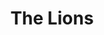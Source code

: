 ---
layout: product
product_id: 2062549549118
id: 2062549549118
title: The Lions
body_html: >-
  <p>Taken in North Vancouver, BC in the Spring of 2017.</p>

  <p>This photo is probably one of, if not, my single favourite photograph I’ve ever taken. The morning after moving into our new apartment, we woke up early just as the morning sun glistened against the beautiful snow covered peaks of the Lions.</p>

  <p> </p>
vendor: Connell McCarthy
product_type: Photo Print
created_at: 2019-03-17T13:26:23-04:00
handle: the-lions
updated_at: 2022-01-18T10:42:43-05:00
published_at: 2018-08-22T19:38:24-04:00
template_suffix: ""
status: active
published_scope: global
tags: Batch 03, fog, mountain, mountains, Print, spring, sunrise
admin_graphql_api_id: gid://shopify/Product/2062549549118
variants:
  - id: 39577241944126
    product_id: 2062549549118
    title: 8x10” / Full Colour
    price: "35.00"
    sku: CM-PP-B3-07-XXS-FC
    position: 1
    inventory_policy: deny
    compare_at_price: null
    fulfillment_service: manual
    inventory_management: null
    option1: 8x10”
    option2: Full Colour
    option3: null
    created_at: 2021-09-01T15:23:42-04:00
    updated_at: 2021-09-01T15:24:01-04:00
    taxable: true
    barcode: ""
    grams: 208
    image_id: 6301808754750
    weight: 0.208
    weight_unit: kg
    inventory_item_id: 41671682588734
    inventory_quantity: 0
    old_inventory_quantity: 0
    requires_shipping: true
    admin_graphql_api_id: gid://shopify/ProductVariant/39577241944126
  - id: 39577241976894
    product_id: 2062549549118
    title: 8x10” / Black & White
    price: "35.00"
    sku: CM-PP-B3-07-XXS-BW
    position: 2
    inventory_policy: deny
    compare_at_price: null
    fulfillment_service: manual
    inventory_management: null
    option1: 8x10”
    option2: Black & White
    option3: null
    created_at: 2021-09-01T15:23:42-04:00
    updated_at: 2021-09-01T15:24:01-04:00
    taxable: true
    barcode: ""
    grams: 208
    image_id: 6301808656446
    weight: 0.208
    weight_unit: kg
    inventory_item_id: 41671682621502
    inventory_quantity: 0
    old_inventory_quantity: 0
    requires_shipping: true
    admin_graphql_api_id: gid://shopify/ProductVariant/39577241976894
  - id: 39577242009662
    product_id: 2062549549118
    title: 8.5x11” / Full Colour
    price: "35.00"
    sku: CM-PP-B3-07-XS-FC
    position: 3
    inventory_policy: deny
    compare_at_price: null
    fulfillment_service: manual
    inventory_management: null
    option1: 8.5x11”
    option2: Full Colour
    option3: null
    created_at: 2021-09-01T15:23:42-04:00
    updated_at: 2021-09-01T15:24:01-04:00
    taxable: true
    barcode: ""
    grams: 208
    image_id: 6301808754750
    weight: 0.208
    weight_unit: kg
    inventory_item_id: 41671682654270
    inventory_quantity: 0
    old_inventory_quantity: 0
    requires_shipping: true
    admin_graphql_api_id: gid://shopify/ProductVariant/39577242009662
  - id: 39577242042430
    product_id: 2062549549118
    title: 8.5x11” / Black & White
    price: "35.00"
    sku: CM-PP-B3-07-XS-BW
    position: 4
    inventory_policy: deny
    compare_at_price: null
    fulfillment_service: manual
    inventory_management: null
    option1: 8.5x11”
    option2: Black & White
    option3: null
    created_at: 2021-09-01T15:23:42-04:00
    updated_at: 2021-09-01T15:24:01-04:00
    taxable: true
    barcode: ""
    grams: 208
    image_id: 6301808656446
    weight: 0.208
    weight_unit: kg
    inventory_item_id: 41671682687038
    inventory_quantity: 0
    old_inventory_quantity: 0
    requires_shipping: true
    admin_graphql_api_id: gid://shopify/ProductVariant/39577242042430
  - id: 39577242075198
    product_id: 2062549549118
    title: 13x19” / Full Colour
    price: "40.00"
    sku: CM-PP-B3-07-S-FC
    position: 5
    inventory_policy: deny
    compare_at_price: null
    fulfillment_service: manual
    inventory_management: null
    option1: 13x19”
    option2: Full Colour
    option3: null
    created_at: 2021-09-01T15:23:42-04:00
    updated_at: 2021-09-01T15:24:01-04:00
    taxable: true
    barcode: ""
    grams: 208
    image_id: 6301808754750
    weight: 0.208
    weight_unit: kg
    inventory_item_id: 41671682719806
    inventory_quantity: 0
    old_inventory_quantity: 0
    requires_shipping: true
    admin_graphql_api_id: gid://shopify/ProductVariant/39577242075198
  - id: 39577242107966
    product_id: 2062549549118
    title: 13x19” / Black & White
    price: "40.00"
    sku: CM-PP-B3-07-S-BW
    position: 6
    inventory_policy: deny
    compare_at_price: null
    fulfillment_service: manual
    inventory_management: null
    option1: 13x19”
    option2: Black & White
    option3: null
    created_at: 2021-09-01T15:23:42-04:00
    updated_at: 2021-09-01T15:24:01-04:00
    taxable: true
    barcode: ""
    grams: 208
    image_id: 6301808656446
    weight: 0.208
    weight_unit: kg
    inventory_item_id: 41671682752574
    inventory_quantity: 0
    old_inventory_quantity: 0
    requires_shipping: true
    admin_graphql_api_id: gid://shopify/ProductVariant/39577242107966
  - id: 39577242140734
    product_id: 2062549549118
    title: 16x20” / Full Colour
    price: "50.00"
    sku: CM-PP-B3-07-M-FC
    position: 7
    inventory_policy: deny
    compare_at_price: null
    fulfillment_service: manual
    inventory_management: null
    option1: 16x20”
    option2: Full Colour
    option3: null
    created_at: 2021-09-01T15:23:42-04:00
    updated_at: 2021-09-01T15:24:01-04:00
    taxable: true
    barcode: ""
    grams: 208
    image_id: 6301808754750
    weight: 0.208
    weight_unit: kg
    inventory_item_id: 41671682785342
    inventory_quantity: 0
    old_inventory_quantity: 0
    requires_shipping: true
    admin_graphql_api_id: gid://shopify/ProductVariant/39577242140734
  - id: 39577242173502
    product_id: 2062549549118
    title: 16x20” / Black & White
    price: "50.00"
    sku: CM-PP-B3-07-M-BW
    position: 8
    inventory_policy: deny
    compare_at_price: null
    fulfillment_service: manual
    inventory_management: null
    option1: 16x20”
    option2: Black & White
    option3: null
    created_at: 2021-09-01T15:23:42-04:00
    updated_at: 2021-09-01T15:24:01-04:00
    taxable: true
    barcode: ""
    grams: 208
    image_id: 6301808656446
    weight: 0.208
    weight_unit: kg
    inventory_item_id: 41671682818110
    inventory_quantity: 0
    old_inventory_quantity: 0
    requires_shipping: true
    admin_graphql_api_id: gid://shopify/ProductVariant/39577242173502
  - id: 39577242206270
    product_id: 2062549549118
    title: 20x24” / Full Colour
    price: "60.00"
    sku: CM-PP-B3-07-L-FC
    position: 9
    inventory_policy: deny
    compare_at_price: null
    fulfillment_service: manual
    inventory_management: null
    option1: 20x24”
    option2: Full Colour
    option3: null
    created_at: 2021-09-01T15:23:42-04:00
    updated_at: 2021-09-01T15:24:01-04:00
    taxable: true
    barcode: ""
    grams: 208
    image_id: 6301808754750
    weight: 0.208
    weight_unit: kg
    inventory_item_id: 41671682850878
    inventory_quantity: 0
    old_inventory_quantity: 0
    requires_shipping: true
    admin_graphql_api_id: gid://shopify/ProductVariant/39577242206270
  - id: 39577242239038
    product_id: 2062549549118
    title: 20x24” / Black & White
    price: "60.00"
    sku: CM-PP-B3-07-L-BW
    position: 10
    inventory_policy: deny
    compare_at_price: null
    fulfillment_service: manual
    inventory_management: null
    option1: 20x24”
    option2: Black & White
    option3: null
    created_at: 2021-09-01T15:23:42-04:00
    updated_at: 2021-09-01T15:24:01-04:00
    taxable: true
    barcode: ""
    grams: 208
    image_id: 6301808656446
    weight: 0.208
    weight_unit: kg
    inventory_item_id: 41671682883646
    inventory_quantity: 0
    old_inventory_quantity: 0
    requires_shipping: true
    admin_graphql_api_id: gid://shopify/ProductVariant/39577242239038
  - id: 39577242271806
    product_id: 2062549549118
    title: 20x30” / Full Colour
    price: "70.00"
    sku: CM-PP-B3-07-XL-FC
    position: 11
    inventory_policy: deny
    compare_at_price: null
    fulfillment_service: manual
    inventory_management: null
    option1: 20x30”
    option2: Full Colour
    option3: null
    created_at: 2021-09-01T15:23:42-04:00
    updated_at: 2021-09-01T15:24:01-04:00
    taxable: true
    barcode: ""
    grams: 208
    image_id: 6301808754750
    weight: 0.208
    weight_unit: kg
    inventory_item_id: 41671682916414
    inventory_quantity: 0
    old_inventory_quantity: 0
    requires_shipping: true
    admin_graphql_api_id: gid://shopify/ProductVariant/39577242271806
  - id: 39577242304574
    product_id: 2062549549118
    title: 20x30” / Black & White
    price: "70.00"
    sku: CM-PP-B3-07-XL-BW
    position: 12
    inventory_policy: deny
    compare_at_price: null
    fulfillment_service: manual
    inventory_management: null
    option1: 20x30”
    option2: Black & White
    option3: null
    created_at: 2021-09-01T15:23:42-04:00
    updated_at: 2021-09-01T15:24:01-04:00
    taxable: true
    barcode: ""
    grams: 208
    image_id: 6301808656446
    weight: 0.208
    weight_unit: kg
    inventory_item_id: 41671682949182
    inventory_quantity: 0
    old_inventory_quantity: 0
    requires_shipping: true
    admin_graphql_api_id: gid://shopify/ProductVariant/39577242304574
  - id: 39577242337342
    product_id: 2062549549118
    title: 24x36” / Full Colour
    price: "90.00"
    sku: CM-PP-B3-07-XXL-FC
    position: 13
    inventory_policy: deny
    compare_at_price: null
    fulfillment_service: manual
    inventory_management: null
    option1: 24x36”
    option2: Full Colour
    option3: null
    created_at: 2021-09-01T15:23:42-04:00
    updated_at: 2021-09-01T15:24:01-04:00
    taxable: true
    barcode: ""
    grams: 208
    image_id: 6301808754750
    weight: 0.208
    weight_unit: kg
    inventory_item_id: 41671682981950
    inventory_quantity: 0
    old_inventory_quantity: 0
    requires_shipping: true
    admin_graphql_api_id: gid://shopify/ProductVariant/39577242337342
  - id: 39577242370110
    product_id: 2062549549118
    title: 24x36” / Black & White
    price: "90.00"
    sku: CM-PP-B3-07-XXL-BW
    position: 14
    inventory_policy: deny
    compare_at_price: null
    fulfillment_service: manual
    inventory_management: null
    option1: 24x36”
    option2: Black & White
    option3: null
    created_at: 2021-09-01T15:23:42-04:00
    updated_at: 2021-09-01T15:24:01-04:00
    taxable: true
    barcode: ""
    grams: 208
    image_id: 6301808656446
    weight: 0.208
    weight_unit: kg
    inventory_item_id: 41671683014718
    inventory_quantity: 0
    old_inventory_quantity: 0
    requires_shipping: true
    admin_graphql_api_id: gid://shopify/ProductVariant/39577242370110
  - id: 39577242402878
    product_id: 2062549549118
    title: 30x40” / Full Colour
    price: "100.00"
    sku: CM-PP-B3-07-XXXL-FC
    position: 15
    inventory_policy: deny
    compare_at_price: null
    fulfillment_service: manual
    inventory_management: null
    option1: 30x40”
    option2: Full Colour
    option3: null
    created_at: 2021-09-01T15:23:42-04:00
    updated_at: 2021-09-01T15:24:01-04:00
    taxable: true
    barcode: ""
    grams: 208
    image_id: 6301808754750
    weight: 0.208
    weight_unit: kg
    inventory_item_id: 41671683047486
    inventory_quantity: 0
    old_inventory_quantity: 0
    requires_shipping: true
    admin_graphql_api_id: gid://shopify/ProductVariant/39577242402878
  - id: 39577242435646
    product_id: 2062549549118
    title: 30x40” / Black & White
    price: "100.00"
    sku: CM-PP-B3-07-XXXL-BW
    position: 16
    inventory_policy: deny
    compare_at_price: null
    fulfillment_service: manual
    inventory_management: null
    option1: 30x40”
    option2: Black & White
    option3: null
    created_at: 2021-09-01T15:23:42-04:00
    updated_at: 2021-09-01T15:24:01-04:00
    taxable: true
    barcode: ""
    grams: 208
    image_id: 6301808656446
    weight: 0.208
    weight_unit: kg
    inventory_item_id: 41671683080254
    inventory_quantity: 0
    old_inventory_quantity: 0
    requires_shipping: true
    admin_graphql_api_id: gid://shopify/ProductVariant/39577242435646
options:
  - id: 2805836742718
    product_id: 2062549549118
    name: Size
    position: 1
    values:
      - 8x10”
      - 8.5x11”
      - 13x19”
      - 16x20”
      - 20x24”
      - 20x30”
      - 24x36”
      - 30x40”
  - id: 8590064681022
    product_id: 2062549549118
    name: Color
    position: 2
    values:
      - Full Colour
      - Black & White
images:
  - id: 6301808754750
    product_id: 2062549549118
    position: 1
    created_at: 2019-03-17T13:26:36-04:00
    updated_at: 2019-10-20T18:44:17-04:00
    alt: null
    width: 1000
    height: 1500
    src: https://cdn.shopify.com/s/files/1/1624/2355/products/The-Lions---Product-2019.jpg?v=1571611457
    variant_ids:
      - 39577241944126
      - 39577242009662
      - 39577242075198
      - 39577242140734
      - 39577242206270
      - 39577242271806
      - 39577242337342
      - 39577242402878
    admin_graphql_api_id: gid://shopify/ProductImage/6301808754750
  - id: 6301808656446
    product_id: 2062549549118
    position: 2
    created_at: 2019-03-17T13:26:35-04:00
    updated_at: 2019-10-20T18:44:17-04:00
    alt: null
    width: 1000
    height: 1500
    src: https://cdn.shopify.com/s/files/1/1624/2355/products/The-Lions---Product-2019-B_W.jpg?v=1571611457
    variant_ids:
      - 39577241976894
      - 39577242042430
      - 39577242107966
      - 39577242173502
      - 39577242239038
      - 39577242304574
      - 39577242370110
      - 39577242435646
    admin_graphql_api_id: gid://shopify/ProductImage/6301808656446
  - id: 28230397198398
    product_id: 2062549549118
    position: 3
    created_at: 2021-05-04T21:14:18-04:00
    updated_at: 2021-05-04T21:14:18-04:00
    alt: null
    width: 2000
    height: 1800
    src: https://cdn.shopify.com/s/files/1/1624/2355/products/PAR_02_0001_5d707523-79e3-457d-9d66-ecc4cee226bf.png?v=1620177258
    variant_ids: []
    admin_graphql_api_id: gid://shopify/ProductImage/28230397198398
image:
  id: 6301808754750
  product_id: 2062549549118
  position: 1
  created_at: 2019-03-17T13:26:36-04:00
  updated_at: 2019-10-20T18:44:17-04:00
  alt: null
  width: 1000
  height: 1500
  src: https://cdn.shopify.com/s/files/1/1624/2355/products/The-Lions---Product-2019.jpg?v=1571611457
  variant_ids:
    - 39577241944126
    - 39577242009662
    - 39577242075198
    - 39577242140734
    - 39577242206270
    - 39577242271806
    - 39577242337342
    - 39577242402878
  admin_graphql_api_id: gid://shopify/ProductImage/6301808754750

---